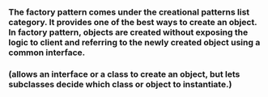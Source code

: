 ### The factory pattern comes under the creational patterns list category. It provides one of the best ways to create an object. In factory pattern, objects are created without exposing the logic to client and referring to the newly created object using a common interface.
### (allows an interface or a class to create an object, but lets subclasses decide which class or object to instantiate.)